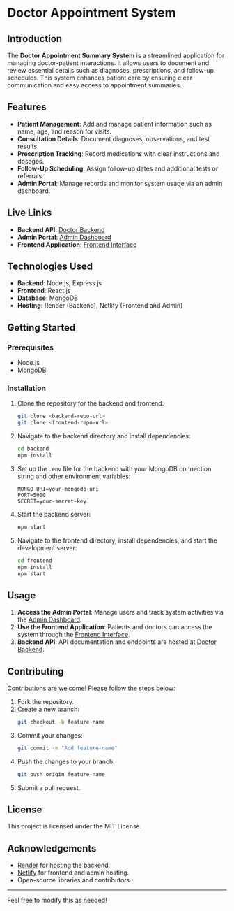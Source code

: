 # Doctor Appointment System  

## Introduction  
The **Doctor Appointment Summary System** is a streamlined application for managing doctor-patient interactions. It allows users to document and review essential details such as diagnoses, prescriptions, and follow-up schedules. This system enhances patient care by ensuring clear communication and easy access to appointment summaries.  

## Features  
- **Patient Management**: Add and manage patient information such as name, age, and reason for visits.  
- **Consultation Details**: Document diagnoses, observations, and test results.  
- **Prescription Tracking**: Record medications with clear instructions and dosages.  
- **Follow-Up Scheduling**: Assign follow-up dates and additional tests or referrals.  
- **Admin Portal**: Manage records and monitor system usage via an admin dashboard.  

## Live Links  
- **Backend API**: [Doctor Backend](https://doctor-backend-nmje.onrender.com)  
- **Admin Portal**: [Admin Dashboard](https://bucolic-brigadeiros-a75a8b.netlify.app/)  
- **Frontend Application**: [Frontend Interface](https://hilarious-sunburst-1a5ac9.netlify.app/)  

## Technologies Used  
- **Backend**: Node.js, Express.js  
- **Frontend**: React.js  
- **Database**: MongoDB  
- **Hosting**: Render (Backend), Netlify (Frontend and Admin)  

## Getting Started  

### Prerequisites  
- Node.js  
- MongoDB  

### Installation  
1. Clone the repository for the backend and frontend:
   ```bash
   git clone <backend-repo-url>
   git clone <frontend-repo-url>
   ```
2. Navigate to the backend directory and install dependencies:  
   ```bash
   cd backend  
   npm install  
   ```  
3. Set up the `.env` file for the backend with your MongoDB connection string and other environment variables:  
   ```env
   MONGO_URI=your-mongodb-uri
   PORT=5000
   SECRET=your-secret-key
   ```  
4. Start the backend server:  
   ```bash
   npm start  
   ```  
5. Navigate to the frontend directory, install dependencies, and start the development server:  
   ```bash
   cd frontend  
   npm install  
   npm start  
   ```  

## Usage  
1. **Access the Admin Portal**: Manage users and track system activities via the [Admin Dashboard](https://bucolic-brigadeiros-a75a8b.netlify.app/).  
2. **Use the Frontend Application**: Patients and doctors can access the system through the [Frontend Interface](https://hilarious-sunburst-1a5ac9.netlify.app/).  
3. **Backend API**: API documentation and endpoints are hosted at [Doctor Backend](https://doctor-backend-nmje.onrender.com).  

## Contributing  
Contributions are welcome! Please follow the steps below:  
1. Fork the repository.  
2. Create a new branch:  
   ```bash
   git checkout -b feature-name  
   ```  
3. Commit your changes:  
   ```bash
   git commit -m "Add feature-name"  
   ```  
4. Push the changes to your branch:  
   ```bash
   git push origin feature-name  
   ```  
5. Submit a pull request.  

## License  
This project is licensed under the MIT License.  

## Acknowledgements  
- [Render](https://render.com/) for hosting the backend.  
- [Netlify](https://www.netlify.com/) for frontend and admin hosting.  
- Open-source libraries and contributors.  

--- 

Feel free to modify this as needed!
